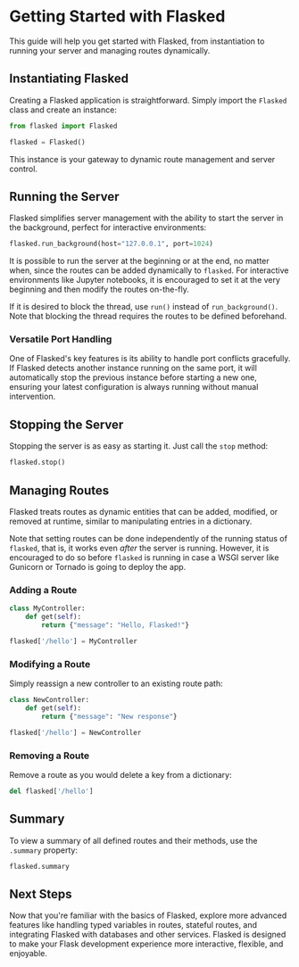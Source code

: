 # Getting Started with Flasked

This guide will help you get started with Flasked, from instantiation to running your server and managing routes dynamically.

## Instantiating Flasked

Creating a Flasked application is straightforward. Simply import the `Flasked` class and create an instance:

```python
from flasked import Flasked

flasked = Flasked()
```

This instance is your gateway to dynamic route management and server control.

## Running the Server

Flasked simplifies server management with the ability to start the server in the background, perfect for interactive environments:

```python
flasked.run_background(host="127.0.0.1", port=1024)
```

It is possible to run the server at the beginning or at the end, no matter when, since the routes can be added dynamically to `flasked`. For interactive environments like Jupyter notebooks, it is encouraged to set it at the very beginning and then modify the routes on-the-fly.

If it is desired to block the thread, use `run()` instead of `run_background()`. Note that blocking the thread requires the routes to be defined beforehand.

### Versatile Port Handling

One of Flasked's key features is its ability to handle port conflicts gracefully. If Flasked detects another instance running on the same port, it will automatically stop the previous instance before starting a new one, ensuring your latest configuration is always running without manual intervention.

## Stopping the Server

Stopping the server is as easy as starting it. Just call the `stop` method:

```python
flasked.stop()
```

## Managing Routes

Flasked treats routes as dynamic entities that can be added, modified, or removed at runtime, similar to manipulating entries in a dictionary.

Note that setting routes can be done independently of the running status of `flasked`, that is, it works even *after* the server is running. However, it is encouraged to do so before `flasked` is running in case a WSGI server like Gunicorn or Tornado is going to deploy the app.

### Adding a Route

```python
class MyController:
    def get(self):
        return {"message": "Hello, Flasked!"}

flasked['/hello'] = MyController
```


### Modifying a Route

Simply reassign a new controller to an existing route path:

```python
class NewController:
    def get(self):
        return {"message": "New response"}

flasked['/hello'] = NewController
```

### Removing a Route

Remove a route as you would delete a key from a dictionary:

```python
del flasked['/hello']
```

## Summary

To view a summary of all defined routes and their methods, use the `.summary` property:

```python
flasked.summary
```

## Next Steps

Now that you're familiar with the basics of Flasked, explore more advanced features like handling typed variables in routes, stateful routes, and integrating Flasked with databases and other services. Flasked is designed to make your Flask development experience more interactive, flexible, and enjoyable.
